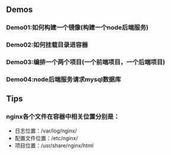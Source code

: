 ## Demos

### Demo01:如何构建一个镜像(构建一个node后端服务)

### Demo02:如何挂载目录进容器

### Demo03:编排一个两个项目(一个前端项目，一个后端项目)

### Demo04:node后端服务请求mysql数据库

## Tips

### nginx各个文件在容器中相关位置分别是： 

- 日志位置：/var/log/nginx/
- 配置文件位置：/etc/nginx/
- 项目位置：/usr/share/nginx/html
